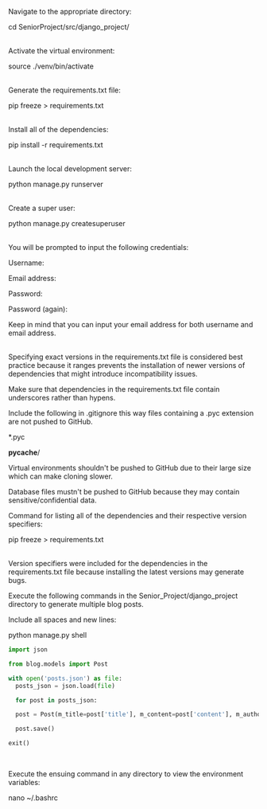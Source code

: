 Navigate to the appropriate directory:

cd SeniorProject/src/django_project/
<br><br>

Activate the virtual environment:

source ./venv/bin/activate
<br><br>

Generate the requirements.txt file:

pip freeze > requirements.txt
<br><br>

Install all of the dependencies:

pip install -r requirements.txt
<br><br>

Launch the local development server:

python manage.py runserver
<br><br>

Create a super user:

python manage.py createsuperuser
<br><br>

You will be prompted to input the following
credentials:

Username:

Email address:

Password:

Password (again):

Keep in mind that you can input your email
address for both username and email address.
<br><br>

Specifying exact versions in the requirements.txt file
is considered best practice because it ranges prevents
the installation of newer versions of dependencies that
might introduce incompatibility issues.

Make sure that dependencies in the requirements.txt
file contain underscores rather than hypens.

Include the following in .gitignore this way files
containing a .pyc extension are not pushed to GitHub.

*.pyc

__pycache__/

Virtual environments shouldn't be pushed to GitHub
due to their large size which can make cloning slower.

Database files mustn't be pushed to GitHub because
they may contain sensitive/confidential data.

Command for listing all of the dependencies
and their respective version specifiers:

pip freeze > requirements.txt
<br><br>

Version specifiers were included for the
dependencies in the requirements.txt file
because installing the latest versions may
generate bugs.

Execute the following commands in the
Senior_Project/django_project directory
to generate multiple blog posts.

Include all spaces and new lines:

python manage.py shell

```python
import json

from blog.models import Post

with open('posts.json') as file:
  posts_json = json.load(file)

  for post in posts_json:

  post = Post(m_title=post['title'], m_content=post['content'], m_author_id=post['user_id'])

  post.save()

exit()
```
<br>

Execute the ensuing command in any directory
to view the environment variables:

nano ~/.bashrc